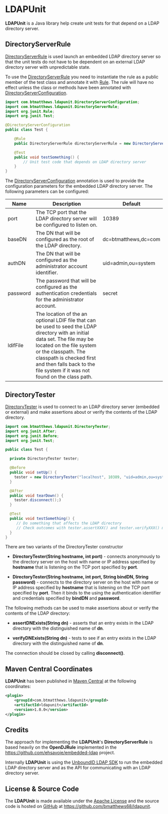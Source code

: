 LDAPUnit
========

**LDAPUnit** is a Java library help create unit tests for that depend on a LDAP directory server.

DirectoryServerRule
-------------------

[DirectoryServerRule](http://ldapunit.btmatthews.com/apidocs/com/btmatthews/ldapunit/DirectoryServerRule.html) is used
launch an embedded LDAP directory server so that the unit tests do not have to be dependent on an external LDAP
directory server with unpredictable state.

To use the
[DirectoryServerRule](http://ldapunit.btmatthews.com/apidocs/com/btmatthews/ldapunit/DirectoryServerRule.html) you need
to instantiate the rule as a public member of the test class and annotate it with
[Rule](http://kentbeck.github.com/junit/javadoc/4.10/org/junit/Rule.html). The rule will have no effect unless the class
or methods have been annotated with
[DirectoryServerConfiguration](http://ldapunit.btmatthews.com/apidocs/com/btmatthews/ldapunit/DirectoryServerConfiguration.html).

```java
import com.btmatthews.ldapunit.DirectoryServerConfiguration;
import com.btmatthews.ldapunit.DirectoryServerRule;
import org.junit.Rule;
import org.junit.Test;

@DirectoryServerConfiguration
public class Test {

    @Rule
    public DirectoryServerRule directoryServerRule = new DirectoryServerRule();

    @Test
    public void testSomething() {
        // Unit test code that depends on LDAP directory server
    }
}
```

The
[DirectoryServerConfiguration](http://ldapunit.btmatthews.com/apidocs/com/btmatthews/ldapunit/DirectoryServerConfiguration.html)
annotation is used to provide the configuration parameters for the embedded LDAP directory server. The following
parameters can be configured:

<table>
<thead><tr>
<th>Name</th>
<th>Description</th>
<th>Default</th>
</tr></thead>
<tbody>
<tr>
<td>port</td>
<td>The TCP port that the LDAP directory server will be configured to listen on.</td>
<td>10389</td>
</tr>
<tr>
<td>baseDN</td>
<td>The DN that will be configured as the root of the LDAP directory.</td>
<td>dc=btmatthews,dc=com</td>
</tr>
<tr>
<td>authDN</td>
<td>The DN that will be configured as the administrator account identifier.</td>
<td>uid=admin,ou=system</td>
</tr>
<tr>
<td>password</td>
<td>The password that will be configured as the authentication credentials for the administrator account.</td>
<td>secret</td>
</tr>
<tr>
<td>ldifFile</td>
<td>The location of the an optional LDIF file that can be used to seed the LDAP directory with an initial data set. The
file may be located on the file system or the classpath. The classpath is checked first and then falls back to the file
system if it was not found on the class path.</td>
<td></td>
</tbody>
</table>

DirectoryTester
---------------

[DirectoryTester](http://ldapunit.btmatthews.com/apidocs/com/btmatthews/ldapunit/DirectoryServerRule.html) is used to
connect to an LDAP directory server (embedded or external) and make assertions about or verify the contents of the LDAP
directory.

```java
import com.btmatthews.ldapunit.DirectoryTester;
import org.junit.After;
import org.junit.Before;
import org.junit.Test;

public class Test {

  private DirectoryTester tester;

  @Before
  public void setUp() {
    tester = new DirectoryTester("localhost", 10389, "uid=admin,ou=system", "secret");
  }

  @After
  public void tearDown() {
    tester.disconnect();)
  }

  @Test
  public void testSomething() {
     // Do something that affects the LDAP directory
     // Check outcomes with tester.assertXXX() and tester.verifyXXX() methods
  }
}
```

There are two variants of the DirectoryTester constructor

  * **DirectoryTester(String hostname, int port)** - connects anonymously to the directory server on the host with
    name or IP address specified by **hostname** that is listening on the TCP port specified by **port**.

  * **DirectoryTester(String hostname, int port, String bindDN, String password)** - connects to the directory server
    on the host with name or IP address specified by **hostname** that is listening on the TCP port specified by
    **port**. Then it binds to the using the authentication identifier and credentials specified by **bindDN** and
    **password**.

  The following methods can be used to make assertions about or verify the contents of the LDAP directory:

  * **assertDNExists(String dn)** - asserts that an entry exists in the LDAP directory with the distinguished name of
    **dn**.

  * **verifyDNExists(String dn)** - tests to see if an entry exists in the LDAP directory with the distinguished name
    of **dn**.

  The connection should be closed by calling **disconnect()**.


Maven Central Coordinates
-------------------------
**LDAPUnit** has been published in [Maven Central](http://search.maven.org) at the following
coordinates:

```xml
<plugin>
    <groupId>com.btmatthews.ldapunit</groupId>
    <artifactId>ldapunit</artifactId>
    <version>1.0.0</version>
</plugin>
```

Credits
-------
The approach for implementing the **LDAPUnit**'s **DirectoryServerRule** is based heavily on the **OpenDJRule**
implemented in the https://github.com/ehsavoie/embedded-ldap project.

Internally **LDAPUnit** is using the [UnboundID LDAP SDK](https://www.unboundid.com/products/ldap-sdk) to run the
embedded LDAP directory server and as the API for communicating with an LDAP directory server.

License & Source Code
---------------------
The **LDAPUnit** is made available under the
[Apache License](http://www.apache.org/licenses/LICENSE-2.0.html) and the source code is hosted on
[GitHub](http://github.com) at https://github.com/bmatthews68/ldapunit.